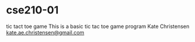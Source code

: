 # cse210-01
 tic tact toe game
This is a basic tic tac toe game program
Kate Christensen
kate.ae.christensen@gmail.com
